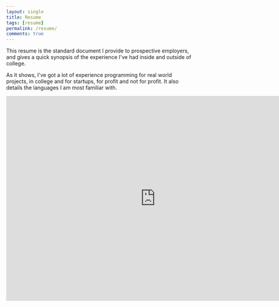 ```yaml
---
layout: single
title: Resume
tags: [resume]
permalink: /resume/
comments: true
---
```


This resume is the standard document I provide to prospective employers, and gives a quick synopsis of the experience I've had inside and outside of college.

As it shows, I've got a lot of experience programming for real world projects, in college and for startups, for profit and not for profit. It also details the languages I am most familiar with.

<iframe src="https://psu.app.box.com/embed/s/fhrvql9phlx3nrulyc8qnnmjwgussxgn" width="800" height="550" frameborder="0" allowfullscreen webkitallowfullscreen msallowfullscreen></iframe>
